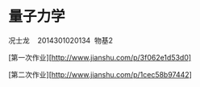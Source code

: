 # 量子力学
况士龙    2014301020134  物基2


[第一次作业][http://www.jianshu.com/p/3f062e1d53d0]


[第二次作业][http://www.jianshu.com/p/1cec58b97442]

